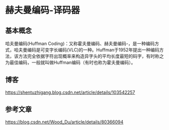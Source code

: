# 赫夫曼编码-译码器
## 基本概念
哈夫曼编码(Huffman Coding)：又称霍夫曼编码、赫夫曼编码-，是一种编码方式，哈夫曼编码是可变字长编码(VLC)的一种。Huffman于1952年提出一种编码方法，该方法完全依据字符出现概率来构造异字头的平均长度最短的码字，有时称之为最佳编码，一般就叫做Huffman编码（有时也称为霍夫曼编码）。

## 博客
https://shentuzhigang.blog.csdn.net/article/details/103542257

## 参考文章
https://blog.csdn.net/Wood_Du/article/details/80366094